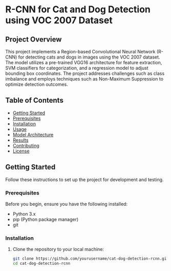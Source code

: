 # R-CNN for Cat and Dog Detection using VOC 2007 Dataset  

## Project Overview  

This project implements a Region-based Convolutional Neural Network (R-CNN) for detecting cats and dogs in images using the VOC 2007 dataset. The model utilizes a pre-trained VGG16 architecture for feature extraction, SVM classifiers for categorization, and a regression model to adjust bounding box coordinates. The project addresses challenges such as class imbalance and employs techniques such as Non-Maximum Suppression to optimize detection outcomes.  

## Table of Contents  

- [Getting Started](#getting-started)  
- [Prerequisites](#prerequisites)  
- [Installation](#installation)  
- [Usage](#usage)  
- [Model Architecture](#model-architecture)  
- [Results](#results)  
- [Contributing](#contributing)  
- [License](#license)  

## Getting Started  

Follow these instructions to set up the project for development and testing.  

### Prerequisites  

Before you begin, ensure you have the following installed:  

- Python 3.x  
- pip (Python package manager)  
- git  

### Installation  

1. Clone the repository to your local machine:  

   ```bash  
   git clone https://github.com/yourusername/cat-dog-detection-rcnn.git  
   cd cat-dog-detection-rcnn

